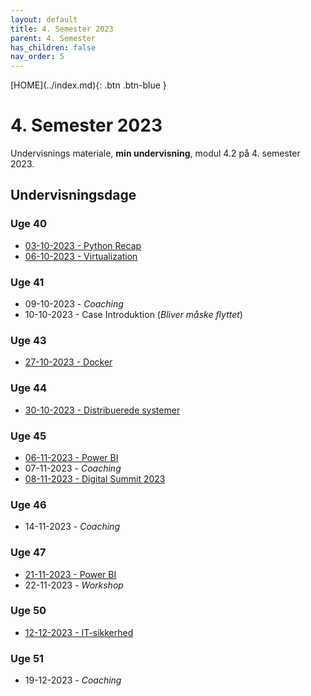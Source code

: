 ```yaml
---
layout: default
title: 4. Semester 2023
parent: 4. Semester
has_children: false
nav_order: 5
---
```


<span class="fs-1">
[HOME](../index.md){: .btn .btn-blue }
</span>

# 4. Semester 2023
Undervisnings materiale, **min undervisning**, modul 4.2 på 4. semester 2023.

## Undervisningsdage

### Uge 40
- [03-10-2023 - Python Recap](./python/index.md)
- [06-10-2023 - Virtualization](./virtualisering/index.md)

### Uge 41
- 09-10-2023 - *Coaching*
- 10-10-2023 - Case Introduktion (*Bliver måske flyttet*)

### Uge 43
- [27-10-2023 - Docker](./docker/index.md)

### Uge 44
- [30-10-2023 - Distribuerede systemer](./distribuerede_systemer/index.md)

### Uge 45
- [06-11-2023 - Power BI](./power_bi/index.md)
- 07-11-2023 - *Coaching*
- [08-11-2023 - Digital Summit 2023](https://event.ing.dk/digitaltechsummit)

### Uge 46
- 14-11-2023 - *Coaching*

### Uge 47
- [21-11-2023 - Power BI](./power_bi/index.md)
- 22-11-2023 - *Workshop*

### Uge 50
- [12-12-2023 - IT-sikkerhed](./it_security/index.md)

### Uge 51
- 19-12-2023 - *Coaching*